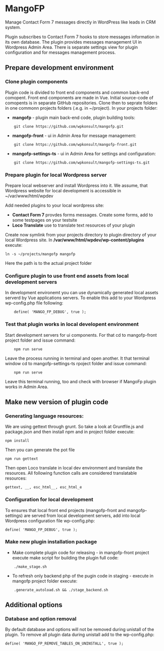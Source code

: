 # MangoFP
Manage Contact Form 7 messages directly in WordPress like leads in CRM system.

Plugin subscribes to Contact Form 7 hooks to store messages information in its own database. The plugin provides messages management UI in Wordpress Admin Area. There is separate settings view for plugin configuration and for messages management process.

## Prepare development environment
### Clone plugin components
Plugin code is divided to front end components and common back-end comopent. Front end components are made in Vue. Initial source-code of comopents is in separate GitHub repositories. Clone then to seprate folders in one commonn projects folders (.e.g. in ~/project). In your projects folder: 
* **mangofp** - plugin main back-end code, plugin building tools:
```
	git clone https://github.com/wpkonsult/mangofp.git
```
* **mangofp-front** - ui in Admin Area for message management:
```
	git clone https://github.com/wpkonsult/mangofp-front.git
```
* **mangofp-settings-ts** - ui in Admin Area for settings and configuration:
```
	git clone https://github.com/wpkonsult/mangofp-settings-ts.git
```

### Prepare plugin for local Wordpress server
Prepare local webserver and install Wordpress into it. We assume, that Wordpress website for local development is accessible in  ~/var/www/html/wpdev

Add needed plugins to your local wordpress site:
* **Contact Form 7** provdes forms messages. Create some forms, add to some testpages on your testsite
* **Loco Translate** use to translate text resources of your plugin

Create now symlink from your projects directory to plugin directory of your local Wordpress site.
In **/var/www/html/wpdev/wp-content/plugins** execute:
```
ln -s ~/projects/mangofp mangofp
```
Here the path is to the actual project folder

### Configure plugin to use front end assets from local development servers
In development environemt you can use dynamically generated local assets serverd by Vue applications servers. To enable this add to your Wordpress wp-config.php file following:
```
	define( 'MANGO_FP_DEBUG', true );
```

### Test that plugin works in local developent environment
Start development servers for ui components. For that cd to mangofp-front project folder and issue command:
```
	npm run serve
```
Leave the process running in terminal and open another. It that terminal window cd to mangofp-settings-ts rpoject folder and issue command:
```
	npm run serve
```
Leave this terminal running, too and check with browser if MangoFp plugin works in Admin Area.

## Make new version of plugin code

### Generating language resources:
We are using gettext through grunt. So take a look at Gruntfile.js and package.json and then install npm and in project folder execute:

```
npm install
```
Then you can generate the pot file

```
npm run gettext
```

Then open Loco translate in local dev environment and translate the resources. All following function calls are considered translatable resources:
```
gettext, __, esc_html__, esc_html_e
```

### Configuration for local development
To ensures that local front end projects (mangofp-front and mangofp-settings) are served from local development servers, add into local Wordpress configuration file wp-config.php:

	define( 'MANGO_FP_DEBUG', true );

### Make new plugin installation package
* Make complete plugin code for releasing - in mangofp-front project execute make script for building the plugin full code:
```
	./make_stage.sh
```

* To refresh only backend php of the pugin code in staging - execute in mangofp project folder execute:
```
	.generate_autoload.sh && ./stage_backend.sh
```

## Additional options 

### Database and option removal
By default database and options will not be removed during unistall of the plugin. To remove all plugin data during unistall add to the wp-config.php:

	define( 'MANGO_FP_REMOVE_TABLES_ON_UNINSTALL', true );

